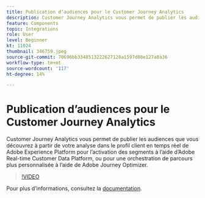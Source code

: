 ```yaml
---
title: Publication d’audiences pour le Customer Journey Analytics
description: Customer Journey Analytics vous permet de publier les audiences que vous découvrez à partir de votre analyse dans le profil client en temps réel de Adobe Experience Platform pour l’activation des segments à l’aide d’Adobe Real-time Customer Data Platform, ou pour une orchestration de parcours plus personnalisée à l’aide de Adobe Journey Optimizer. (Doit comporter entre 60 et 160 caractères, mais 297 caractères)
feature: Components
topic: Integrations
role: User
level: Beginner
kt: 11024
thumbnail: 346759.jpeg
source-git-commit: 70696bb3348513222627128a1597d08e127a8a36
workflow-type: tm+mt
source-wordcount: '117'
ht-degree: 14%

---
```



# Publication d’audiences pour le Customer Journey Analytics

Customer Journey Analytics vous permet de publier les audiences que vous découvrez à partir de votre analyse dans le profil client en temps réel de Adobe Experience Platform pour l’activation des segments à l’aide d’Adobe Real-time Customer Data Platform, ou pour une orchestration de parcours plus personnalisée à l’aide de Adobe Journey Optimizer.

>[!VIDEO](https://video.tv.adobe.com/v/346759/?quality=12&learn=on)

Pour plus dʼinformations, consultez la [documentation](https://experienceleague.adobe.com/docs/analytics-platform/using/cja-components/audiences/audiences-overview.html?lang=fr).

